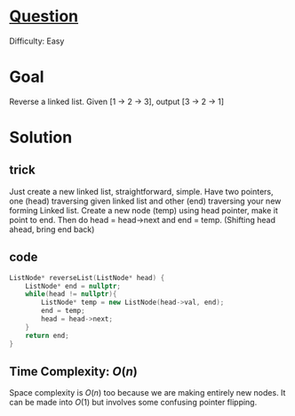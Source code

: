 # [Question](https://leetcode.com/problems/reverse-linked-list/)
Difficulty: Easy

# Goal 
Reverse a linked list. Given [1 -> 2 -> 3], output [3 -> 2 -> 1]

# Solution
## trick
Just create a new linked list, straightforward, simple.
Have two pointers, one (head) traversing given linked list and other (end) traversing your new forming Linked list.
Create a new node (temp) using head pointer, make it point to end. Then do head = head->next and end = temp. (Shifting head ahead, bring end back)
## code
```cpp
ListNode* reverseList(ListNode* head) {
    ListNode* end = nullptr;
    while(head != nullptr){
        ListNode* temp = new ListNode(head->val, end);
        end = temp;
        head = head->next;
    }
    return end;
}
```
## Time Complexity: $O(n)$ 
Space complexity is $O(n)$ too because we are making entirely new nodes. It can be made into $O(1)$ but involves some confusing pointer flipping.